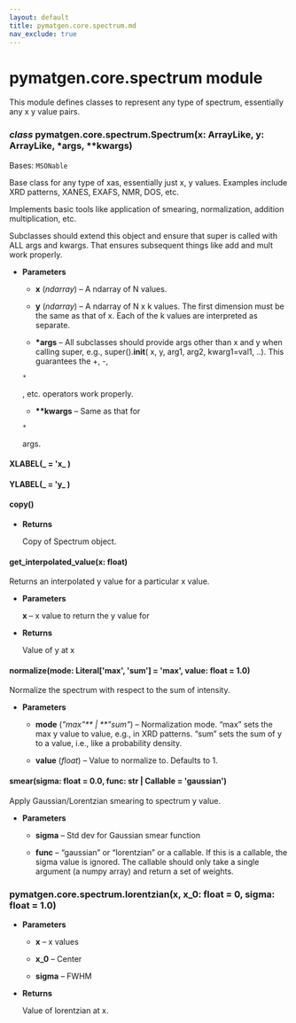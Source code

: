 ```yaml
---
layout: default
title: pymatgen.core.spectrum.md
nav_exclude: true
---
```


# pymatgen.core.spectrum module

This module defines classes to represent any type of spectrum, essentially any
x y value pairs.


### _class_ pymatgen.core.spectrum.Spectrum(x: ArrayLike, y: ArrayLike, \*args, \*\*kwargs)
Bases: `MSONable`

Base class for any type of xas, essentially just x, y values. Examples
include XRD patterns, XANES, EXAFS, NMR, DOS, etc.

Implements basic tools like application of smearing, normalization, addition
multiplication, etc.

Subclasses should extend this object and ensure that super is called with
ALL args and kwargs. That ensures subsequent things like add and mult work
properly.


* **Parameters**


    * **x** (*ndarray*) – A ndarray of N values.


    * **y** (*ndarray*) – A ndarray of N x k values. The first dimension must be
    the same as that of x. Each of the k values are interpreted as separate.


    * **\*args** – All subclasses should provide args other than x and y
    when calling super, e.g., super().__init__(
    x, y, arg1, arg2, kwarg1=val1, ..). This guarantees the +, -,

    ```
    *
    ```

    ,
    etc. operators work properly.


    * **\*\*kwargs** – Same as that for

    ```
    *
    ```

    args.



#### XLABEL(_ = 'x_ )

#### YLABEL(_ = 'y_ )

#### copy()

* **Returns**

    Copy of Spectrum object.



#### get_interpolated_value(x: float)
Returns an interpolated y value for a particular x value.


* **Parameters**

    **x** – x value to return the y value for



* **Returns**

    Value of y at x



#### normalize(mode: Literal['max', 'sum'] = 'max', value: float = 1.0)
Normalize the spectrum with respect to the sum of intensity.


* **Parameters**


    * **mode** (*"max"** | **"sum"*) – Normalization mode. “max” sets the max y value to value,
    e.g., in XRD patterns. “sum” sets the sum of y to a value, i.e., like a
    probability density.


    * **value** (*float*) – Value to normalize to. Defaults to 1.



#### smear(sigma: float = 0.0, func: str | Callable = 'gaussian')
Apply Gaussian/Lorentzian smearing to spectrum y value.


* **Parameters**


    * **sigma** – Std dev for Gaussian smear function


    * **func** – “gaussian” or “lorentzian” or a callable. If this is a callable, the sigma value is ignored. The
    callable should only take a single argument (a numpy array) and return a set of weights.



### pymatgen.core.spectrum.lorentzian(x, x_0: float = 0, sigma: float = 1.0)

* **Parameters**


    * **x** – x values


    * **x_0** – Center


    * **sigma** – FWHM



* **Returns**

    Value of lorentzian at x.